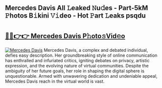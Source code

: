## Mercedes Davis All 𝙻eaked 𝙽u𝚍es - Part-5kM 𝙿hotos B𝚒kini 𝚅𝚒deo - Hot 𝙿art 𝙻eaks psqdu

# <h2><a href="http://ld0dwij.urlbe.top/?page=Mercedes+Davis">🔗🔗👉👉 Mercedes Davis P𝚑oto𝚜Vid𝚎o</a></h2>

[![Mercedes Davis](https://i.imgur.com/eBuTRDB.gif)](http://ld0dwij.urlbe.top/?page=Mercedes+Davis)
Mercedes Davis, a complex and debated individual, defies easy description. Her groundbreaking style of online communication has enthralled and infuriated critics, igniting debates on privacy, artistic expression, and the evolving nature of virtual communities. Despite the ambiguity of her future goals, her role in shaping the digital sphere is unquestionable. Armed with unwavering dedication and undeniable appeal, Mercedes Davis reach in the virtual world is vast.
